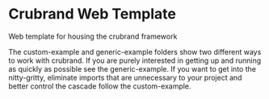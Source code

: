 # Crubrand Web Template
Web template for housing the crubrand framework


The custom-example and generic-example folders show two different ways to work with crubrand. If you are purely interested in getting up and running as quickly as possible see the generic-example. If you want to get into the nitty-gritty, eliminate imports that are unnecessary to your project and better control the cascade follow the custom-example. 
